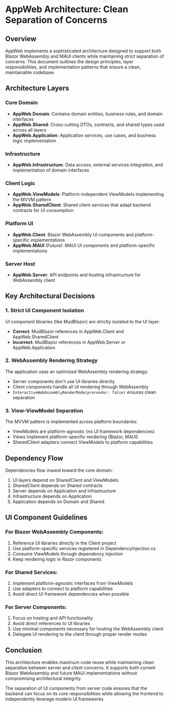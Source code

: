 # AppWeb Architecture: Clean Separation of Concerns

## Overview

AppWeb implements a sophisticated architecture designed to support both Blazor WebAssembly and MAUI clients while maintaining strict separation of concerns. This document outlines the design principles, layer responsibilities, and implementation patterns that ensure a clean, maintainable codebase.

## Architecture Layers

### Core Domain
- **AppWeb.Domain**: Contains domain entities, business rules, and domain interfaces
- **AppWeb.Shared**: Cross-cutting DTOs, contracts, and shared types used across all layers
- **AppWeb.Application**: Application services, use cases, and business logic implementation

### Infrastructure
- **AppWeb.Infrastructure**: Data access, external services integration, and implementation of domain interfaces

### Client Logic
- **AppWeb.ViewModels**: Platform-independent ViewModels implementing the MVVM pattern
- **AppWeb.SharedClient**: Shared client services that adapt backend contracts for UI consumption

### Platform UI
- **AppWeb.Client**: Blazor WebAssembly UI components and platform-specific implementations
- **AppWeb.MAUI** (Future): MAUI UI components and platform-specific implementations

### Server Host
- **AppWeb.Server**: API endpoints and hosting infrastructure for WebAssembly client

## Key Architectural Decisions

### 1. Strict UI Component Isolation

UI component libraries (like MudBlazor) are strictly isolated to the UI layer:
- **Correct**: MudBlazor references in AppWeb.Client and AppWeb.SharedClient
- **Incorrect**: MudBlazor references in AppWeb.Server or AppWeb.Application

### 2. WebAssembly Rendering Strategy

The application uses an optimized WebAssembly rendering strategy:
- Server components don't use UI libraries directly
- Client components handle all UI rendering through WebAssembly
- `InteractiveWebAssemblyRenderMode(prerender: false)` ensures clean separation

### 3. View-ViewModel Separation

The MVVM pattern is implemented across platform boundaries:
- ViewModels are platform-agnostic (no UI framework dependencies)
- Views implement platform-specific rendering (Blazor, MAUI)
- SharedClient adapters connect ViewModels to platform capabilities

## Dependency Flow

Dependencies flow inward toward the core domain:
1. UI layers depend on SharedClient and ViewModels
2. SharedClient depends on Shared contracts
3. Server depends on Application and Infrastructure
4. Infrastructure depends on Application
5. Application depends on Domain and Shared

## UI Component Guidelines

### For Blazor WebAssembly Components:
1. Reference UI libraries directly in the Client project
2. Use platform-specific services registered in DependencyInjection.cs
3. Consume ViewModels through dependency injection
4. Keep rendering logic in Razor components

### For Shared Services:
1. Implement platform-agnostic interfaces from ViewModels
2. Use adapters to connect to platform capabilities
3. Avoid direct UI framework dependencies when possible

### For Server Components:
1. Focus on hosting and API functionality
2. Avoid direct references to UI libraries
3. Use minimal components necessary for hosting the WebAssembly client
4. Delegate UI rendering to the client through proper render modes

## Conclusion

This architecture enables maximum code reuse while maintaining clean separation between server and client concerns. It supports both current Blazor WebAssembly and future MAUI implementations without compromising architectural integrity.

The separation of UI components from server code ensures that the backend can focus on its core responsibilities while allowing the frontend to independently leverage modern UI frameworks. 